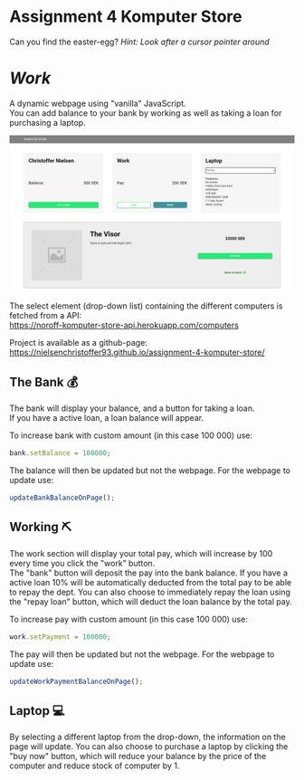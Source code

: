 # Assignment 4 Komputer Store

Can you find the easter-egg? *Hint: Look after a cursor pointer around <h1>Work</h1>*

A dynamic webpage using "vanilla" JavaScript.  
You can add balance to your bank by working as well as taking a loan for purchasing a laptop.

![Komputer-Store.png](/komputer-store.png)

The select element (drop-down list) containing the different computers is fetched from a API:  
https://noroff-komputer-store-api.herokuapp.com/computers

Project is available as a github-page:  
https://nielsenchristoffer93.github.io/assignment-4-komputer-store/

## The Bank 💰

The bank will display your balance, and a button for taking a loan.  
If you have a active loan, a loan balance will appear.

To increase bank with custom amount (in this case 100 000) use:  

```javascript
bank.setBalance = 100000;
```

The balance will then be updated but not the webpage. For the webpage to update use:

```javascript
updateBankBalanceOnPage();
```

## Working ⛏

The work section will display your total pay, which will increase by 100 every time you click the "work" button.  
The "bank" button will deposit the pay into the bank balance. If you have a active loan 10% will be automatically deducted from the total pay to be able to repay the dept. You can also choose to immediately repay the loan using the "repay loan" button, which will deduct the loan balance by the total pay.

To increase pay with custom amount (in this case 100 000) use:  

```javascript
work.setPayment = 100000;
```

The pay will then be updated but not the webpage. For the webpage to update use:

```javascript
updateWorkPaymentBalanceOnPage();
```

## Laptop 💻

By selecting a different laptop from the drop-down, the information on the page will update.
You can also choose to purchase a laptop by clicking the "buy now" button, which will reduce your balance by the price of the computer and reduce stock of computer by 1.

